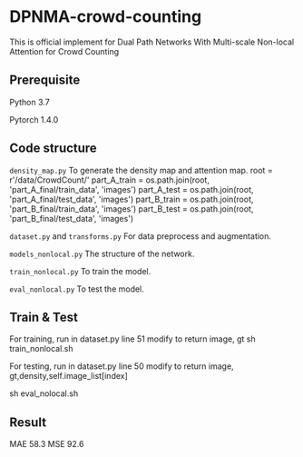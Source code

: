# DPNMA-crowd-counting

This is official implement for Dual Path Networks With Multi-scale Non-local Attention for Crowd Counting

## Prerequisite

Python 3.7

Pytorch 1.4.0

## Code structure

`density_map.py` To generate the density map and attention map. 
root = r'/data/CrowdCount/'
part_A_train = os.path.join(root, 'part_A_final/train_data', 'images')
part_A_test = os.path.join(root, 'part_A_final/test_data', 'images')
part_B_train = os.path.join(root, 'part_B_final/train_data', 'images')
part_B_test = os.path.join(root, 'part_B_final/test_data', 'images')

`dataset.py` and `transforms.py` For data preprocess and augmentation. 

`models_nonlocal.py` The structure of the network. 

`train_nonlocal.py` To train the model. 

`eval_nonlocal.py` To test the model. 

## Train & Test

For training, run
in dataset.py line 51 modify to return image, gt
sh train_nonlocal.sh

For testing, run
in dataset.py line 50 modify to return image, gt,density,self.image_list[index]

sh eval_nolocal.sh

## Result
MAE 58.3
MSE 92.6
